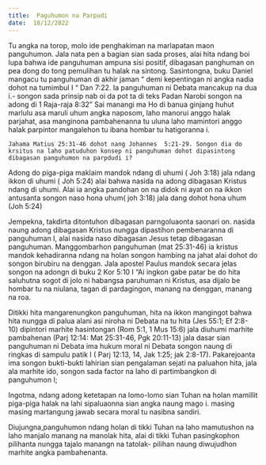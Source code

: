 ```yaml
---
title:  Paguhumon na Parpudi
date:  18/12/2022
---
```


Tu angka na torop,  molo ide penghakiman na marlapatan maon panguhumon. Jala nata pen a bagian sian sada proses, alai hita ndang boi lupa bahwa ide panguhuman ampuna sisi positif, dibagasan panghuman on pea dong do tong  pemulihan tu halak na sintong. Sasintongna, buku Daniel mangacu tu panguhuman di akhir jaman “ demi kepentingan ni angka nadia dohot na tumimbul I “ Dan 7:22. Ia panguhuman ni Debata  mancakup na dua i.- songon sada prinsip nab oi da pot ta di teks Padan Narobi  songon na adong di 1 Raja-raja 8:32” Sai manangi ma Ho di banua ginjang huhut marlulu asa maruli uhum angka naposom, laho manorui anggo halak parjahat, asa manginona pambahenanna tu uluna laho mamintori anggo halak parpintor mangalehon tu ibana hombar tu hatigoranna i.

`Jahama Matius 25:31-46 dohot nang Johannes  5:21-29. Songon dia do krsitus na laho patuduhon konsep ni panguhuman dohot dipasintong dibagasan panguhumon na parpdudi i?`

Adong do piga-piga maklaim mandok ndang di uhumi ( Joh 3:18) jala  ndang ikkon di uhumi ( Joh 5:24) alai bahwa nasida na adong  dibagasan Kristus  ndang di uhumi. Alai ia angka  pandohan on na didok ni ayat on na ikkon antusanta songon  naso hona uhum( joh 3:18) jala dang dohot hona uhum (Joh 5:24)

Jempekna, takdirta ditontuhon dibagasan parngoluaonta saonari on. nasida naung  adong dibagasan Kristus nungga dipastihon  pembenaranna di panguhuman I, alai nasida naso dibagasan Jesus tetap dibagasan  panguhuman. Manggombarhon  panguhuman (mat 25:31-46) ia kristus  mandok kehadiranna  ndang na holan   songon hambing na jahat alai dohot do songon birubiru na denggan. Jala apostel Paulus mandok secara jelas   songon na adongn di buku 2 Kor 5:10 I “Ai ingkon gabe patar be do hita saluhutna sogot di jolo ni habangsa paruhuman ni Kristus, asa dijalo be hombar tu na niulana, tagan di pardagingon, manang na denggan, manang na roa.

Ditikki hita mangarenungkon panguhuman, hita na ikkon mangingot bahwa hita nungga di palua alani asi niroha ni Debata na tu hita (Jes 55:1; Ef 2:8-10) dipintori marhite hasintongan (Rom 5:1, 1 Mus 15:6) jala diuhumi marhite pambahenan (Parj 12:14: Mat 25:31-46, Pgk 20:11-13) jala dasar sian panguhuman ni Debata ima hukum moral ni Debata songon naung di ringkas di sampulu  patik I ( Parj 12:13, 14, Jak 1:25; jak 2:8-17). Pakarejoanta ima songon bukti-bukti  lahirian sian  pengalaman sejati na paluahon hita, jala ala marhite ido, songon sada factor na laho di partimbangkon di panguhumon I;

Ingotma, ndang adong ketetapan na lomo-lomo sian Tuhan na holan  mamillit piga-piga halak na lahi sipaluaonna sian angka naung mago i. masing masing martangung jawab secara moral tu nasibna sandiri.

Diujungna,panguhumon  ndang holan di tikki Tuhan na laho mamutushon na laho manjalo manang na manolak hita, alai di tikki Tuhan pasingkophon pilihanta nungga tajalo manangn na tatolak- pilihan naung diwujudhon marhite angka pambahenanta.